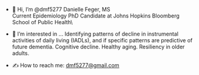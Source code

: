 - 👋 Hi, I’m @dmf5277
Danielle Feger, MS\
Current Epidemiology PhD Candidate at Johns Hopkins Bloomberg School of Public Health\

- 🧬 I’m interested in ...
Identifying patterns of decline in instrumental activities of daily living (IADLs), and if specific patterns are predictive of future dementia.
Cognitive decline.
Healthy aging.
Resiliency in older adults.

- ✍️ How to reach me:
dmf5277@gmail.com

<!---
dmf5277/dmf5277 is a ✨ special ✨ repository because its `README.md` (this file) appears on your GitHub profile.
You can click the Preview link to take a look at your changes.
--->
